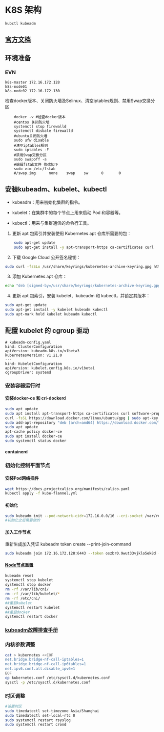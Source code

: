 # K8S 架构

    kubctl kubeadm

## [官方文档](https://kubernetes.io/zh-cn/docs/setup/production-environment/tools/kubeadm/install-kubeadm/)

## 环境准备

### EVN

    k8s-master 172.16.172.128
    k8s-node01
    k8s-node02 172.16.172.130
检查docker版本、关闭防火墙及Selinux、清空iptables规则、禁用Swap交换分区

```shell
    docker -v #检查docker版本
    #centos 关闭防火墙
    systemctl stop firewalld
    systemctl disbale firewalld
    #ubuntu关闭防火墙
    sudo ufw disable
    #清空iptables规则
    sudo iptables -F
    #禁用Swap交换分区
    sudo swapoff -a
    #编辑fstab文件 修改如下
    sudo vim /etc/fstab
    #/swap.img      none    swap    sw      0       0
```

## 安装kubeadm、kubelet、kubectl

- kubeadm：用来初始化集群的指令。

- kubelet：在集群中的每个节点上用来启动 Pod 和容器等。

- kubectl：用来与集群通信的命令行工具。

1. 更新 apt 包索引并安装使用 Kubernetes apt 仓库所需要的包：

```bash
    sudo apt-get update
    sudo apt-get install -y apt-transport-https ca-certificates curl
```

2. 下载 Google Cloud 公开签名秘钥：

```bash
sudo curl -fsSLo /usr/share/keyrings/kubernetes-archive-keyring.gpg https://packages.cloud.google.com/apt/doc/apt-key.gpg
```

3. 添加 Kubernetes apt 仓库：

```bash
echo "deb [signed-by=/usr/share/keyrings/kubernetes-archive-keyring.gpg] https://apt.kubernetes.io/ kubernetes-xenial main" | sudo tee /etc/apt/sources.list.d/kubernetes.list
```

4. 更新 apt 包索引，安装 kubelet、kubeadm 和 kubectl，并锁定其版本：

```bash
sudo apt-get update
sudo apt-get install -y kubelet kubeadm kubectl
sudo apt-mark hold kubelet kubeadm kubectl
```

## 配置 kubelet 的 cgroup 驱动

```
# kubeadm-config.yaml
kind: ClusterConfiguration
apiVersion: kubeadm.k8s.io/v1beta3
kubernetesVersion: v1.21.0
---
kind: KubeletConfiguration
apiVersion: kubelet.config.k8s.io/v1beta1
cgroupDriver: systemd
```

### 安装容器运行时

#### 安装docker-ce 和 cri-dockerd

```bash
sudo apt update 
sudo apt install apt-transport-https ca-certificates curl software-properties-common 
curl -fsSL https://download.docker.com/linux/ubuntu/gpg | sudo apt-key add - 
sudo add-apt-repository "deb [arch=amd64] https://download.docker.com/linux/ubuntu focal stable" 
sudo apt update
apt-cache policy docker-ce
sudo apt install docker-ce 
sudo systemctl status docker 
```

#### containerd

### 初始化控制平面节点

#### 安装Pod网络插件

```bash
wget https://docs.projectcalico.org/manifests/calico.yaml
kubectl apply -f kube-flannel.yml
```

#### 初始化

```bash
sudo kubeadm init --pod-network-cidr=172.16.0.0/16 --cri-socket /var/run/cri-dockerd.sock
#初始化之后需要做的

```

#### 加入工作节点
重新生成加入凭证
kubeadm token create --print-join-command
```bash
sudo kubeadm join 172.16.172.128:6443 --token oszbr0.9wut33vjklo5ek8d --discovery-token-ca-cert-hash sha256:f5624c3c2e7fdb16d158a1ba45b511e3425f55f8a5c1b23fb456b663eeee019d --cri-socket /var/run/cri-dockerd.sock --cri-socket /var/run/cri-dockerd.sock
```

#### [Node节点重置](/K8S_Install.sh)
```bash
kubeadm reset
systemctl stop kubelet
systemctl stop docker
rm -rf /var/lib/cni/
rm -rf /var/lib/kubelet/*
rm -rf /etc/cni/
##重启kubelet
systemctl restart kubelet
##重启docker
systemctl restart docker
```

### [kubeadm故障排查手册](https://kubernetes.io/zh-cn/docs/setup/production-environment/tools/kubeadm/troubleshooting-kubeadm/)

### 内核参数调整

```bash
cat > kubernetes <<EOF
net.bridge.bridge-nf-call-iptables=1
net.bridge.bridge-nf-call-ip6tables=1
net.ipv6.conf.all.disable_ipv6=1
EOF
cp kubernetes.conf /etc/sysctl.d/kubernetes.conf
sysctl -p /etc/sysctl.d/kubernetes.conf
```

### 时区调整

```bash
#设置时区
sudo timedatectl set-timezone Asia/Shanghai
sudo timedatectl set-local-rtc 0
sudo systemctl restart rsyslog
sudo systemctl restart crond
```
